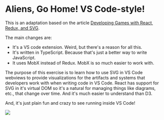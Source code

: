 # Aliens, Go Home! VS Code-style!

This is an adaptation based on the article [Developing Games with React, Redux, and SVG](https://auth0.com/blog/developing-games-with-react-redux-and-svg-part-1/).

The main changes are:
- It's a VS code extension. Weird, but there's a reason for all this.
- It's written in TypeScript. Because that's just a better way to write JavaScript.
- It uses MobX instead of Redux. MobX is so much easier to work with.

The purpose of this exercise is to learn how to use SVG in VS Code webviews to provide visualizations for the artifacts and systems that developers work with when writing code in VS Code. React has support for SVG in it's virtual DOM so it's a natural for managing things like diagrams, etc., that change over time. And it's much easier to understand than D3.

And, it's just plain fun and crazy to see running inside VS Code!

<img src="http://cdtdoug.ca/images/aliens-vscode.png"></img>